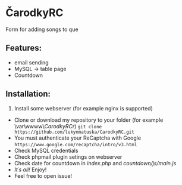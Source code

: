 # ČarodkyRC
Form for adding songs to que

## Features:
 * email sending
 * MySQL -> table page
 * Countdown

## Installation:
 1. Install some webserver (for example nginx is supported)
 * Clone or download my repository to your folder (for example \\var\\wwww\\_CarodkyRCr_)
    `git clone https://github.com/lukynmatuska/CarodkyRC.git`
 * You must authenticate your ReCaptcha with Google
    `https://www.google.com/recaptcha/intro/v3.html`
 * Check MySQL credentials
 * Check phpmail plugin setings on webserver
 * Check date for countdown in *index.php* and *countdown/js/main.js*
 * *It´s all!* Enjoy!
 * Feel free to open issue!

